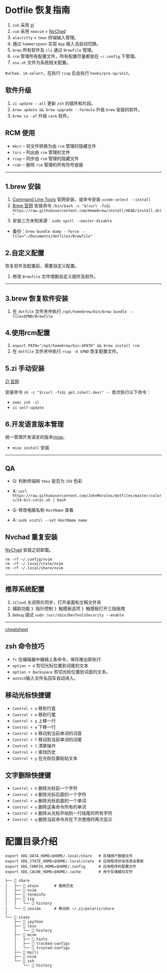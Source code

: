 # Dotfile 恢复指南

1. `zsh` 采用 [zi](https://wiki.zshell.dev/zh-Hans/)
2. `vim` 采用 `neovim` + [NvChad](https://nvchad.com)
3. `alacritty` + `tmux` 终端输入管理。
4. 通过 `hammerspoon` 实现 `App` 输入法自动切换。
5. `brew` 所有软件及 `cli` 通过 `Brewfile` 管理。
6. `rcm` 管理所有配置文件，所有配置尽量都放在 `~/.config` 下管理。
7. `osx.sh` 文件为系统相关配置。

`NvChad`、`im-select`，在执行 `rcup` 后会执行 `hooks/pre-up/init`。

## 软件升级

1. `zi update --all` 更新 `zsh` 的插件和片段。
2. `brew update && brew upgrade --formula` 升级 `brew` 安装的软件。
3. `brew cu -af` 升级 `cask` 软件。

## RCM 使用

- `mkrc` – 将文件转换为由 `rcm` 管理的隐藏文件
- `lsrc` – 列出由 `rcm` 管理的文件
- `rcup` – 同步由 `rcm` 管理的隐藏文件
- `rcdn` – 删除 `rcm`  管理的所有符号链接
---

## 1.brew 安装

1. [Command Line Tools](https://developer.apple.com/download/all/?q=Command) 官网安装，或命令安装 `xcode-select --install`
2. [Brew 官网](https://brew.sh/) 安装命令 `/bin/bash -c "$(curl -fsSL https://raw.githubusercontent.com/Homebrew/install/HEAD/install.sh)"`
3. 安装三方未知来源：`sudo spctl --master-disable`

* 备份：`brew bundle dump --force --file="~/Documents/dotfiles/Brewfile"`

## 2.自定义配置

恢复软件及配置前，需要自定义配置。

1. 修改 `Brewfile` 文件增删自定义插件及软件。
---

## 3.brew 恢复软件安装
1. 在 `dotfile` 文件夹中执行 `/opt/homebrew/bin/brew bundle --file=$PWD/Brewfile`

## 4.使用rcm配置
1. `export PATH="/opt/homebrew/bin:$PATH" && brew install rcm`
2. 在 `dotfile` 文件夹中执行 `rcup -d $PWD` 恢复配置文件。

## 5.zi 手动安装
[ZI 官网](https://wiki.zshell.dev/zh-Hans/)

安装命令 `sh -c "$(curl -fsSL get.zshell.dev)" --`
依次执行以下命令：
* `exec zsh -il`
* `zi self-update`

## 6.开发语言版本管理
统一管理开发语言的版本[mise](https://mise.jdx.dev/)。

* `mise install` 安装

---

## QA
* Q: 判断终端和 `tmux` 是否为 `256` 色彩
* A: `curl https://raw.githubusercontent.com/JohnMorales/dotfiles/master/colors/24-bit-color.sh | bash`

* Q: 修改电脑名称 `HostName` 查看
* A: `sudo scutil --set HostName name`

## Nvchad 重复安装
[NvChad](https://nvchad.com/docs/quickstart/install) 安装之前卸载。

```shell
rm -rf ~/.config/nvim
rm -rf ~/.local/state/nvim
rm -rf ~/.local/share/nvim
```
---

## 推荐系统配置

1. `iCloud` 关闭照片同步，打开桌面和文稿文件夹
2. 辅助功能 》指针控制 》触摸板选项 》触摸板打开三指拖拽
3. `Debug` 调试 `sudo /usr/sbin/DevToolsSecurity --enable`
---

[cheatsheet](https://github.com/skywind3000/awesome-cheatsheets/tree/master?tab=readme-ov-file)

## zsh 命令技巧

* `fc` 在编辑器中编辑上条命令，保存推出即执行
* `option + d` 剪切光标位置到词尾的文本
* `option + Backspace` 剪切光标位置到词首的文本。
* `autocd`输入文件名回车自动进入。

## 移动光标快捷键

* `Control + a` 移到行首
* `Control + e` 移到行尾
* `Control + p` 上移一行
* `Control + e` 下移一行
* `Control + b` 移动到当前单词的词首
* `Control + f` 移动到当前单词的词尾
* `Control + l` 清屏操作
* `Control + r` 查找历史
* `Control + y` 在光标位置粘贴文本

## 文字删除快捷键

* `Control + h` 删除光标前一个字符
* `Control + d` 删除光标后面的一个字符
* `Control + w` 删除光标前面的一个单词
* `Control + u` 删除这条命令所有的单词
* `Control + k` 删除从光标开始到一行结尾的所有字符
* `Control + q` 删除当前命令并在下次使用时再次显示

# 配置目录介绍

```text
export XDG_DATA_HOME=$HOME/.local/share   # 存储用户数据文件
export XDG_STATE_HOME=$HOME/.local/state  # 应用程序状态信息会更新
export XDG_CONFIG_HOME=$HOME/.config      # 应用程序的配置文件
export XDG_CACHE_HOME=$HOME/.cache        # 用于存储缓存文件
```

```text
├──  share
│   ├──  atuin       # 搜索历史
│   ├──  nvim
│   ├──  terminfo
│   ├──  tig
│   │   └──  history
│   └──  zoxide      # 移动到 ~/.zi/polaris/share
│
└──  state
    ├──  ipython
    ├──  less
    │   └──  history
    ├──  mise
    │   ├──  hints
    │   ├──  tracked-configs
    │   └──  trusted-configs
    ├──  mycli
    ├──  nvim
    └──  zsh
        └──  history
```


